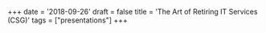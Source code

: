 +++
date = '2018-09-26'
draft = false
title = 'The Art of Retiring IT Services (CSG)'
tags = ["presentations"]
+++

